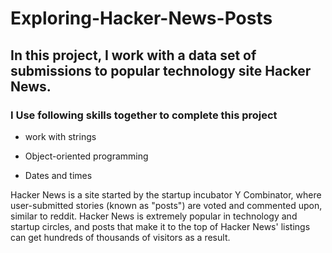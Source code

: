 # Exploring-Hacker-News-Posts
## In this project, I work with a data set of submissions to popular technology site Hacker News.
### I Use following skills together to complete this project
- work with strings

- Object-oriented programming

- Dates and times


Hacker News is a site started by the startup incubator Y Combinator, where user-submitted stories (known as "posts") are voted and commented upon, similar to reddit. Hacker News is extremely popular in technology and startup circles, and posts that make it to the top of Hacker News' listings can get hundreds of thousands of visitors as a result.
